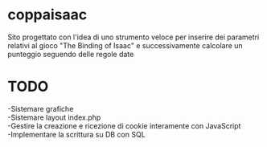 # coppaisaac
Sito progettato con l'idea di uno strumento veloce per inserire dei parametri relativi al gioco "The Binding of Isaac" e successivamente calcolare un punteggio seguendo delle regole date 

# TODO
  -Sistemare grafiche <br>
  -Sistemare layout index.php <br>
  -Gestire la creazione e ricezione di cookie interamente con JavaScript <br>
  -Implementare la scrittura su DB con SQL
  
  
